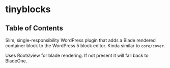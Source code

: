 # tinyblocks

## Table of Contents

Slim, single-responsibility WordPress plugin that adds a Blade rendered container block to the WordPress 5 block editor. Kinda similar to `core/cover`.

Uses Roots\view for blade rendering. If not present it will fall back to BladeOne.